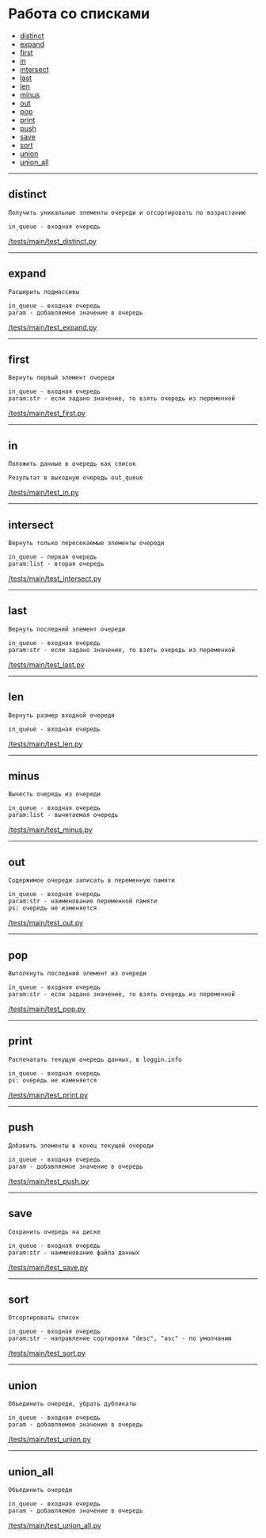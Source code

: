 # Работа со списками

- [distinct](#distinct)
- [expand](#expand)
- [first](#first)
- [in](#in)
- [intersect](#intersect)
- [last](#last)
- [len](#len)
- [minus](#minus)
- [out](#out)
- [pop](#pop)
- [print](#print)
- [push](#push)
- [save](#save)
- [sort](#sort)
- [union](#union)
- [union_all](#union_all)

---

## **distinct**

```text
Получить уникальные элементы очереди и отсортировать по возрастанию

in_queue - входная очередь

```

[/tests/main/test_distinct.py](/tests/main/test_distinct.py)

---

## **expand**

```text
Расширить подмассивы

in_queue - входная очередь
param - добавляемое значение в очередь

```

[/tests/main/test_expand.py](/tests/main/test_expand.py)

---

## **first**

```text
Вернуть первый элемент очереди

in_queue - входная очередь
param:str - если задано значение, то взять очередь из переменной

```

[/tests/main/test_first.py](/tests/main/test_first.py)

---

## **in**

```text
Положить данные в очередь как список

Результат в выходную очередь out_queue

```

[/tests/main/test_in.py](/tests/main/test_in.py)

---

## **intersect**

```text
Вернуть только пересекаемые элементы очереди

in_queue - первая очередь
param:list - вторая очередь

```

[/tests/main/test_intersect.py](/tests/main/test_intersect.py)

---

## **last**

```text
Вернуть последний элемент очереди

in_queue - входная очередь
param:str - если задано значение, то взять очередь из переменной

```

[/tests/main/test_last.py](/tests/main/test_last.py)

---

## **len**

```text
Вернуть размер входной очереди

in_queue - входная очередь

```

[/tests/main/test_len.py](/tests/main/test_len.py)

---

## **minus**

```text
Вычесть очередь из очереди

in_queue - входная очередь
param:list - вычитаемая очередь

```

[/tests/main/test_minus.py](/tests/main/test_minus.py)

---

## **out**

```text
Содержимое очереди записать в переменную памяти

in_queue - входная очередь
param:str - наименование переменной памяти
ps: очередь не изменяется

```

[/tests/main/test_out.py](/tests/main/test_out.py)

---

## **pop**

```text
Вытолкнуть последний элемент из очереди

in_queue - входная очередь
param:str - если задано значение, то взять очередь из переменной

```

[/tests/main/test_pop.py](/tests/main/test_pop.py)

---

## **print**

```text
Распечатать текущую очередь данных, в loggin.info

in_queue - входная очередь
ps: очередь не изменяется

```

[/tests/main/test_print.py](/tests/main/test_print.py)

---

## **push**

```text
Добавить элементы в конец текущей очереди

in_queue - входная очередь
param - добавляемое значение в очередь

```

[/tests/main/test_push.py](/tests/main/test_push.py)

---

## **save**

```text
Сохранить очередь на диске

in_queue - входная очередь
param:str - наименование файла данных

```

[/tests/main/test_save.py](/tests/main/test_save.py)

---

## **sort**

```text
Отсортировать список

in_queue - входная очередь
param:str - направление сортировки "desc", "asc" - по умолчанию

```

[/tests/main/test_sort.py](/tests/main/test_sort.py)

---

## **union**

```text
Объединить очереди, убрать дубликаты

in_queue - входная очередь
param - добавляемое значение в очередь

```

[/tests/main/test_union.py](/tests/main/test_union.py)

---

## **union_all**

```text
Объединить очереди

in_queue - входная очередь
param - добавляемое значение в очередь

```

[/tests/main/test_union_all.py](/tests/main/test_union_all.py)
